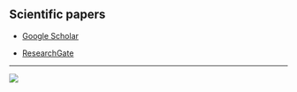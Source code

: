 ## Scientific papers

- [Google Scholar](https://scholar.google.com/citations?user=yZvUzSoAAAAJ)

- [ResearchGate](https://www.researchgate.net/profile/Hugo-Queiroz-Abonizio)


---

![](https://github-readme-stats.vercel.app/api?username=hugoabonizio&show_icons=true&title_color=fff&icon_color=79ff97&text_color=9f9f9f&bg_color=151515)
